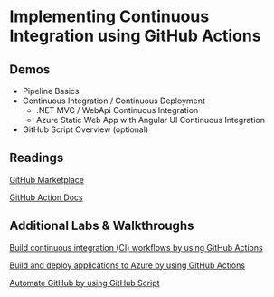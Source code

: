 # Implementing Continuous Integration using GitHub Actions

## Demos

- Pipeline Basics
- Continuous Integration / Continuous Deployment
    - .NET MVC / WebApi Continuous Integration
    - Azure Static Web App with Angular UI Continuous Integration
- GitHub Script Overview (optional)

## Readings

[GitHub Marketplace](https://github.com/marketplace)

[GitHub Action Docs](https://docs.github.com/en/actions)

## Additional Labs & Walkthroughs

[Build continuous integration (CI) workflows by using GitHub Actions](https://docs.microsoft.com/en-us/learn/modules/github-actions-ci/)

[Build and deploy applications to Azure by using GitHub Actions](https://docs.microsoft.com/en-us/learn/modules/github-actions-cd/)

[Automate GitHub by using GitHub Script](https://docs.microsoft.com/en-us/learn/modules/automate-github-using-github-script/)